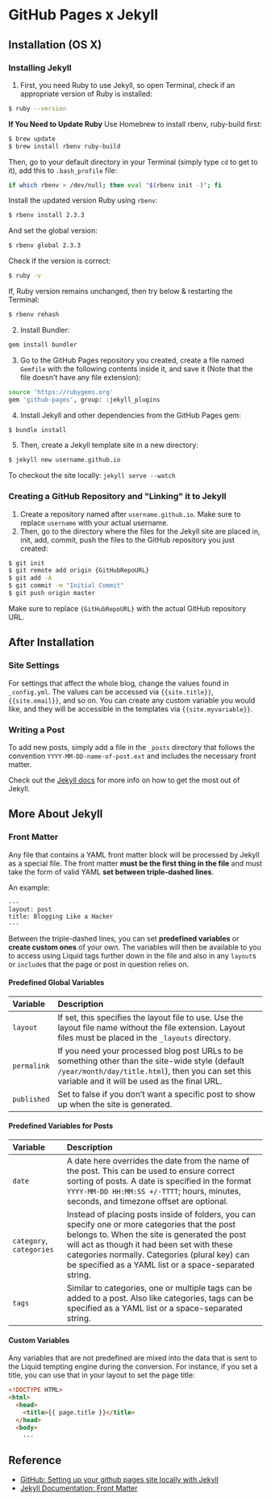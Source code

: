 # GitHub Pages x Jekyll
## Installation (OS X)
### Installing Jekyll
1. First, you need Ruby to use Jekyll, so open Terminal, check if an appropriate version of Ruby is installed:
```bash
$ ruby --version
```
**If You Need to Update Ruby**
Use Homebrew to install rbenv, ruby-build first:
```bash
$ brew update
$ brew install rbenv ruby-build
```
Then, go to your default directory in your Terminal (simply type `cd` to get to it), add this to `.bash_profile` file:
```bash
if which rbenv > /dev/null; then eval "$(rbenv init -)"; fi
```
Install the updated version Ruby using `rbenv`:
```bash
$ rbenv install 2.3.3
```
And set the global version:
```bash
$ rbenv global 2.3.3
```
Check if the version is correct:
```bash
$ ruby -v
```
If, Ruby version remains unchanged, then try below & restarting the Terminal:
```bash
$ rbenv rehash
``` 
2. Install Bundler:
```bash
gem install bundler
```
3. Go to the GitHub Pages repository you created, create a file named `Gemfile` with the following contents inside it, and save it (Note that the file doesn't have any file extension):
```bash
source 'https://rubygems.org'
gem 'github-pages', group: :jekyll_plugins
```
4. Install Jekyll and other dependencies from the GitHub Pages gem:
```bash
$ bundle install
```
5. Then, create a Jekyll template site in a new directory:
```bash
$ jekyll new username.github.io
```

To checkout the site locally: `jekyll serve --watch`

### Creating a GitHub Repository and "Linking" it to Jekyll
1. Create a repository named after `username.github.io`. Make sure to replace `username` with your actual username.
2. Then, go to the directory where the files for the Jekyll site are placed in, init, add, commit, push the files to the GitHub repository you just created:
```bash
$ git init
$ git remote add origin {GitHubRepoURL}
$ git add -A
$ git commit -m "Initial Commit"
$ git push origin master
```
Make sure to replace `{GitHubRepoURL}` with the actual GitHub repository URL.


## After Installation
### Site Settings
For settings that affect the whole blog, change the values found in `_config.yml`. The values can be accessed via `{{site.title}}`, `{{site.email}}`, and so on. You can create any custom variable you would like, and they will be accessible in the templates via `{{site.myvariable}}`.

### Writing a Post
To add new posts, simply add a file in the `_posts` directory that follows the convention `YYYY-MM-DD-name-of-post.ext` and includes the necessary front matter. 

Check out the [Jekyll docs](http://jekyllrb.com/docs/home) for more info on how to get the most out of Jekyll.


## More About Jekyll
### Front Matter
Any file that contains a YAML front matter block will be processed by Jekyll as a special file. The front matter **must be the first thing in the file** and must take the form of valid YAML **set between triple-dashed lines**.

An example:
```
---
layout: post
title: Blogging Like a Hacker
---
```

Between the triple-dashed lines, you can set **predefined variables** or **create custom ones** of your own. The variables will then be available to you to access using Liquid tags further down in the file and also in any `layout`s or `include`s that the page or post in question relies on.

#### Predefined Global Variables
| Variable | Description |
|:--|:--|
| `layout` | If set, this specifies the layout file to use. Use the layout file name without the file extension. Layout files must be placed in the `_layouts` directory. |
| `permalink` | If you need your processed blog post URLs to be something other than the site-wide style (default `/year/month/day/title.html`), then you can set this variable and it will be used as the final URL. |
| `published` | Set to false if you don’t want a specific post to show up when the site is generated. |

#### Predefined Variables for Posts

| Variable | Description |
|:--|:--|
| `date` | A date here overrides the date from the name of the post. This can be used to ensure correct sorting of posts. A date is specified in the format `YYYY-MM-DD HH:MM:SS +/-TTTT`; hours, minutes, seconds, and timezone offset are optional. |
| `category`, `categories` | Instead of placing posts inside of folders, you can specify one or more categories that the post belongs to. When the site is generated the post will act as though it had been set with these categories normally. Categories (plural key) can be specified as a YAML list or a space-separated string. |
| `tags` | Similar to categories, one or multiple tags can be added to a post. Also like categories, tags can be specified as a YAML list or a space-separated string. |

#### Custom Variables
Any variables that are not predefined are mixed into the data that is sent to the Liquid tempting engine during the conversion. For instance, if you set a title, you can use that in your layout to set the page title:
```html
<!DOCTYPE HTML>
<html>
  <head>
    <title>{{ page.title }}</title>
  </head>
  <body>
    ...
```

## Reference
- [GitHub: Setting up your github pages site locally with Jekyll](https://help.github.com/articles/setting-up-your-github-pages-site-locally-with-jekyll/)
- [Jekyll Documentation: Front Matter](http://jekyllrb.com/docs/frontmatter/)